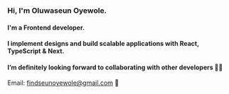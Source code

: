 ### Hi, I'm Oluwaseun Oyewole.
#### I'm a Frontend developer.
#### I implement designs and build scalable applications with React, TypeScript & Next.
#### I’m definitely looking forward to collaborating with other developers 🤝🤝

Email: findseunoyewole@gmail.com 📧

